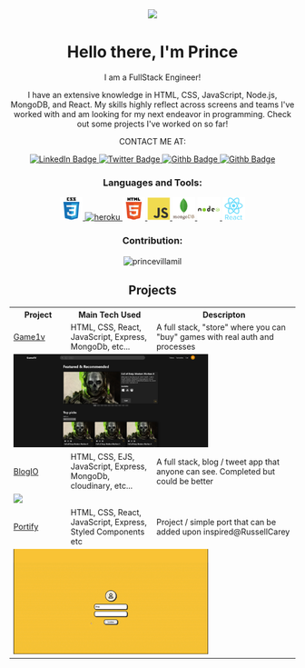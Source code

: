 <div align="center">
  <img src= "https://cdn.dribbble.com/users/330915/screenshots/3587000/10_coding_dribbble.gif" height= "215px">
  <h1 align="center">Hello there, I'm Prince</h1>

  <p> I am a FullStack Engineer! </p>
  <p>I have an extensive knowledge in HTML, CSS, JavaScript, Node.js, MongoDB, and React. My skills highly reflect across screens and teams I've worked with and am looking for my next endeavor in programming. Check out some projects I've worked on so far!</p>
  
  <p>CONTACT ME AT: </p>
  <div id ="badges" >
      <a href ="https://www.linkedin.com/in/princevillamil/">
         <img src="https://img.shields.io/badge/LinkedIn-%237CA0C0?style=for-the-badge&logo=linkedin&logoColor=white" alt="LinkedIn Badge">
      </a>
      <a href = "https://twitter.com/reactJaMo">
        <img src= "https://img.shields.io/badge/Twitter-5A749A?style=for-the-badge&logo=twitter&logoColor=white" alt="Twitter Badge">
      </a>   
      <a href = "https://twitter.com/reactJaMo">
        <img src= "https://img.shields.io/badge/Github-E9F0F0?style=for-the-badge&logo=github&logoColor=black" alt="Githb Badge">
      </a> 
      <a href = "https://princejeffrey.netlify.app/index.html">
        <img src= "https://img.shields.io/badge/Portfolio-FFFFFF?style=for-the-badge&logo=opsgenie&logoColor=black" alt="Githb Badge">
      </a> 
  </div>
  
  <h3 align="center">Languages and Tools:</h3>
  <p align="center"> 
    <a href="https://www.w3schools.com/css/" target="_blank" rel="noreferrer"> <img src="https://raw.githubusercontent.com/devicons/devicon/master/icons/css3/css3-original-wordmark.svg" alt="css3" width="40" height="40"/> </a> 
    <a href="https://heroku.com" target="_blank" rel="noreferrer"> <img src="https://www.vectorlogo.zone/logos/heroku/heroku-icon.svg" alt="heroku" width="40" height="40"/> </a> 
    <a href="https://www.w3.org/html/" target="_blank" rel="noreferrer"> <img src="https://raw.githubusercontent.com/devicons/devicon/master/icons/html5/html5-original-wordmark.svg" alt="html5" width="40" height="40"/> </a> 
    <a href="https://developer.mozilla.org/en-US/docs/Web/JavaScript" target="_blank" rel="noreferrer"> <img src="https://raw.githubusercontent.com/devicons/devicon/master/icons/javascript/javascript-original.svg" alt="javascript" width="40" height="40"/> </a> 
    <a href="https://www.mongodb.com/" target="_blank" rel="noreferrer"> <img src="https://raw.githubusercontent.com/devicons/devicon/master/icons/mongodb/mongodb-original-wordmark.svg" alt="mongodb" width="40" height="40"/> </a> 
    <a href="https://nodejs.org" target="_blank" rel="noreferrer"> <img src="https://raw.githubusercontent.com/devicons/devicon/master/icons/nodejs/nodejs-original-wordmark.svg" alt="nodejs" width="40" height="40"/> </a> 
    <a href="https://reactjs.org/" target="_blank" rel="noreferrer"> <img src="https://raw.githubusercontent.com/devicons/devicon/master/icons/react/react-original-wordmark.svg" alt="react" width="40" height="40"/> </a> 
  </p>
  
  <h3 align="center">Contribution:</h3>
  <p><img align="center" src="http://github-readme-streak-stats.herokuapp.com?user=princeVillamil&theme=highcontrast&hide_border=true&background=0D1117&ring=7CA0C0&fire=5A749A&currStreakLabel=E9F0F0&sideNums=E9F0F0" alt="princevillamil" /></p>
<div/>

<!--  https://img.shields.io/badge/Twitter-E9F0F0?style=for-the-badge&logo=github&logoColor=black  -->
  ## Projects

<table style="width:100%; border="0"">
	
<tr>
	<th style="width:20%">Project</th>    
  	<th style="width:30%">Main Tech Used</th>
	<th style="width:50%">Descripton</th>
</tr>
	
<!-- project One -->
<tr>
	<td><a target="_blank" href="https://github.com/princeVillamil/gameStoreApp_game1v/blob/main/README.md">Game1v</a></td>
	<td>HTML, CSS, React, JavaScript, Express, MongoDb, etc...</td>
	<td>A full stack, "store" where you can "buy" games with real auth and processes</td>
</tr>

<tr>
<!-- Fix this	 -->
	<td colspan="3"> <img src="https://raw.githubusercontent.com/princeVillamil/gameStoreApp_game1v/main/client/src/Assets/firstLook.png" width="70%"/> </td>
</tr>
	
	
<!-- project Two -->
<tr>
	<td><a target="_blank" href="https://blogio-production.up.railway.app/">BlogIO</a></td>
	<td>HTML, CSS, EJS, JavaScript, Express, MongoDb, cloudinary, etc...</td>
	<td>A full stack, blog / tweet app that anyone can see. Completed but could be better</td>
</tr>

<tr>
	<td colspan="3"> <img src="https://github.com/princeVillamil/blogIO/blob/main/assets/blogio.gif" width="70%"/> </td>
</tr>
<!-- project Three -->
<tr>
	<td><a target="_blank" href="https://github.com/princeVillamil/portify">Portify</a></td>
	<td>HTML, CSS, React, JavaScript, Express, Styled Components etc</td>
	<td>Project / simple port that can be added upon inspired@RussellCarey</td>
</tr>

<tr>
	<td colspan="3"> <img src="https://raw.githubusercontent.com/princeVillamil/portify/main/placeHolderAssets/ezgif-5-341f64c847.gif" width="70%"/> </td>
</tr>





	
	

	
	



</table>

